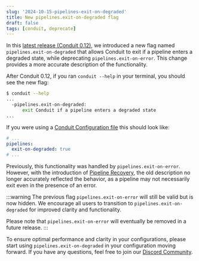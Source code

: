 ```yaml
---
slug: '2024-10-15-pipelines-exit-on-degraded'
title: New pipelines.exit-on-degraded flag
draft: false
tags: [conduit, deprecate]
---
```


In this [latest release (Conduit 0.12)](/changelog/2024-10-10-conduit-0-12-0-release.md), we introduced a new flag named `pipelines.exit-on-degraded` that allows Conduit to exit if a pipeline enters a degraded state, while deprecating `pipelines.exit-on-error`. This change provides a more accurate description of the functionality.

<!--truncate-->

After Conduit 0.12, if you ran `conduit --help` in your terminal, you should see the new flag:

```bash
$ conduit --help
...
  -pipelines.exit-on-degraded:
      exit Conduit if a pipeline enters a degraded state
...
```

If you were using a [Conduit Configuration file](/docs/configuration#configuration-file) this should look like:

```yaml title="conduit.yaml"
# ...
pipelines:
  exit-on-degraded: true
# ...
```

Previously, this functionality was handled by `pipelines.exit-on-error`. However, with the introduction of [Pipeline Recovery](/docs/using/other-features/pipeline-recovery), the old description no longer accurately reflected the behavior, as a pipeline may not necessarily exit even in the presence of an error.

:::warning
The previous flag `pipelines.exit-on-error` will still be valid but is now hidden. We encourage all users to transition to `pipelines.exit-on-degraded` for improved clarity and functionality. 

Please note that `pipelines.exit-on-error` will eventually be removed in a future release.
:::

To ensure optimal performance and clarity in your configurations, please start using `pipelines.exit-on-degraded` in your configuration moving forward. If you have any questions, feel free to join our [Discord Community](https://discord.meroxa.com/).
